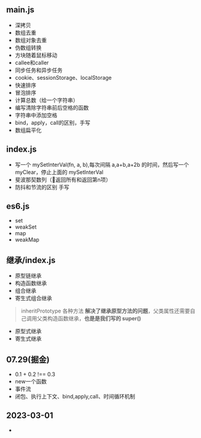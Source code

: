 ## main.js
  + 深拷贝
  + 数组去重
  + 数组对象去重
  + 伪数组转换
  + 方块随着鼠标移动
  + callee和caller
  + 同步任务和异步任务
  + cookie、sessionStorage、localStorage
  + 快速排序
  + 冒泡排序
  + 计算总数（给一个字符串）
  + 编写清除字符串前后空格的函数
  + 字符串中添加空格
  + bind，apply，call的区别，手写
  + 数组扁平化

## index.js
  + 写一个 mySetInterVal(fn, a, b),每次间隔 a,a+b,a+2b 的时间，然后写一个 myClear，停止上面的 mySetInterVal
  + 斐波那契数列（返回所有和返回第n项）
  + 防抖和节流的区别 手写


## es6.js
  + set
  + weakSet
  + map
  + weakMap

## 继承/index.js
  + 原型链继承
  + 构造函数继承
  + 组合继承
  + 寄生式组合继承
  > inheritPrototype 各种方法 **解决了继承原型方法的问题**，父类属性还需要自己调用父类构造函数继承，**也是是我们写的 super()**

  <!-- 类似扩展对象的方法 -->
  + 原型式继承
  + 寄生式继承


## 07.29(掘金)
  + 0.1 + 0.2 !== 0.3
  + new一个函数
  + 事件流
  + 闭包、执行上下文、bind,apply,call、时间循环机制

## 2023-03-01
  +

